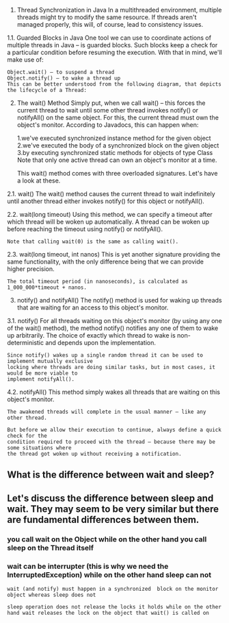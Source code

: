 1. Thread Synchronization in Java
	In a multithreaded environment, multiple threads might try to modify the same resource. 
	If threads aren't managed properly, this will, of course, lead to consistency issues.
	
1.1. Guarded Blocks in Java
	One tool we can use to coordinate actions of multiple threads in Java – is guarded blocks. 
	Such blocks keep a check for a particular condition before resuming the execution.
	With that in mind, we'll make use of:

	Object.wait() – to suspend a thread
	Object.notify() – to wake a thread up
	This can be better understood from the following diagram, that depicts the lifecycle of a Thread:

2. The wait() Method
	Simply put, when we call wait() – this forces the current thread to wait until some other thread invokes 
	notify() or notifyAll() on the same object.
	For this, the current thread must own the object's monitor. According to Javadocs, this can happen when:

	1.we've executed synchronized instance method for the given object
	2.we've executed the body of a synchronized block on the given object
	3.by executing synchronized static methods for objects of type Class
	Note that only one active thread can own an object's monitor at a time.

	This wait() method comes with three overloaded signatures. Let's have a look at these.
	
2.1. wait()
	The wait() method causes the current thread to wait indefinitely until another thread either 
	invokes notify() for this object or notifyAll().
	
2.2. wait(long timeout)
	Using this method, we can specify a timeout after which thread will be woken up automatically. 
	A thread can be woken up before reaching the timeout using notify() or notifyAll().

	Note that calling wait(0) is the same as calling wait().

2.3. wait(long timeout, int nanos)
	This is yet another signature providing the same functionality, with the only difference 
	being that we can provide higher precision.

	The total timeout period (in nanoseconds), is calculated as 1_000_000*timeout + nanos.
	
3. notify() and notifyAll()
	The notify() method is used for waking up threads that are waiting for an access to this 
	object's monitor.
	
3.1. notify()
	For all threads waiting on this object's monitor (by using any one of the wait() method), 
	the method notify() notifies any one of them to wake up arbitrarily. The choice of exactly 
	which thread to wake is non-deterministic and depends upon the implementation.

	Since notify() wakes up a single random thread it can be used to implement mutually exclusive 
	locking where threads are doing similar tasks, but in most cases, it would be more viable to 
	implement notifyAll().
4.2. notifyAll()
	This method simply wakes all threads that are waiting on this object's monitor.

	The awakened threads will complete in the usual manner – like any other thread.

	But before we allow their execution to continue, always define a quick check for the 
	condition required to proceed with the thread – because there may be some situations where 
	the thread got woken up without receiving a notification.

	
	
## What is the difference between wait and sleep?

## Let's discuss the difference between sleep and wait. They may seem to be very similar but there are fundamental differences between them.

###    you call wait on the Object while on the other hand you call sleep on the Thread itself

###   wait can be interrupter (this is why we need the InterruptedException) while on the other hand sleep can not

    wait (and notify) must happen in a synchronized  block on the monitor object whereas sleep does not

    sleep operation does not release the locks it holds while on the other hand wait releases the lock on the object that wait() is called on
	
	
	
	
	
	
	
